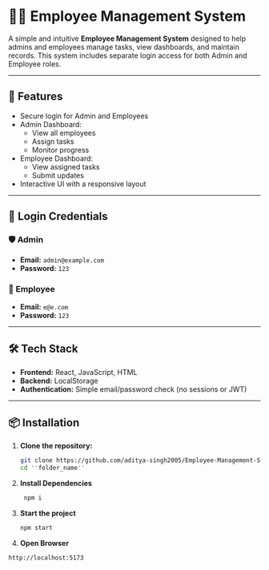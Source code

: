 # 🧑‍💼 Employee Management System

A simple and intuitive **Employee Management System** designed to help admins and employees manage tasks, view dashboards, and maintain records. This system includes separate login access for both Admin and Employee roles.

---

## 🚀 Features

- Secure login for Admin and Employees
- Admin Dashboard:
  - View all employees
  - Assign tasks
  - Monitor progress
- Employee Dashboard:
  - View assigned tasks
  - Submit updates
- Interactive UI with a responsive layout

---

## 🔐 Login Credentials

### 🛡️ Admin
- **Email:** `admin@example.com`  
- **Password:** `123`

### 👷 Employee
- **Email:** `e@e.com`  
- **Password:** `123`

---

## 🛠️ Tech Stack

- **Frontend:** React, JavaScript, HTML
- **Backend:** LocalStorage 
- **Authentication:** Simple email/password check (no sessions or JWT)

---

## 📦 Installation

1. **Clone the repository:**
   ```bash
   git clone https://github.com/aditya-singh2005/Employee-Management-System-.git
   cd ''folder_name''

2. **Install Dependencies**
   ```bash
    npm i

4. **Start the project**
   ```bash
   npm start

 5. **Open Browser**
  ```bash
  http://localhost:5173

